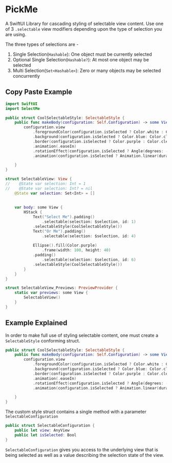 # PickMe

A SwiftUI Library for cascading styling of selectable view content. Use one of 3 `.selectable`  view modifiers depending upon the type of selection you are using. 


The three types of selections are - 

1. Single Selection(`Hashable`): One object must be currently selected
2. Optional Single Selection(`Hashable?`): At most one object may be selected
3. Multi Selection(`Set<Hashable>`): Zero or many  objects may be selected concurrently 


## Copy Paste Example 

``` swift
import SwiftUI
import SelectMe

public struct CoolSelectableStyle: SelectableStyle {
    public func makeBody(configuration: Self.Configuration) -> some View {
        configuration.view
            .foregroundColor(configuration.isSelected ? Color.white : Color.black)
            .background(configuration.isSelected ? Color.blue: Color.clear)
            .border(configuration.isSelected ? Color.purple : Color.clear)
            .animation(.easeIn)
            .rotationEffect(configuration.isSelected ? Angle(degrees: -359) : Angle(degrees: 0))
            .animation(configuration.isSelected ? Animation.linear(duration: 3).repeatForever(autoreverses: false) : Animation.default)

    }
}

struct SelectableView: View {
//    @State var selection: Int = 1
//    @State var selection: Int? = nil
    @State var selection: Set<Int> = []
    
    
    var body: some View {
        HStack {
            Text("Select Me").padding()
                .selectable(selection: $selection, id: 1)
            .selectableStyle(CoolSelectableStyle())
            Text("Or Me").padding()
                .selectable(selection: $selection, id: 4)
                
            Ellipse().fill(Color.purple)
                .frame(width: 100, height: 40)
            .padding()
                .selectable(selection: $selection, id: 6)
            .selectableStyle(CoolSelectableStyle())
        }
    }
}

struct SelectableView_Previews: PreviewProvider {
    static var previews: some View {
        SelectableView()
    }
}

```


## Example Explained 



In order to make full use of styling selectable content, one must create a `SelectableStyle` conforming struct. 


``` swift
public struct CoolSelectableStyle: SelectableStyle {
    public func makeBody(configuration: Self.Configuration) -> some View {
        configuration.view
            .foregroundColor(configuration.isSelected ? Color.white : Color.black)
            .background(configuration.isSelected ? Color.blue: Color.clear)
            .border(configuration.isSelected ? Color.purple : Color.clear)
            .animation(.easeIn)
            .rotationEffect(configuration.isSelected ? Angle(degrees: -359) : Angle(degrees: 0))
            .animation(configuration.isSelected ? Animation.linear(duration: 3).repeatForever(autoreverses: false) : Animation.default)

    }
}
```

The custom style struct contains a single method with a parameter `SelectableConfiguration` 

``` swift
public struct SelectableConfiguration {
    public let view: AnyView
    public let isSelected: Bool
}
```
`SelectableConfiguration`  gives you access to the underlying view that is being selected as well as a value describing the selection state of the view. 


